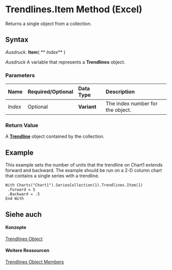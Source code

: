 
# Trendlines.Item Method (Excel)

Returns a single object from a collection.


## Syntax

 _Ausdruck_. **Item**( ** _Index_** )

 _Ausdruck_ A variable that represents a **Trendlines** object.


### Parameters



|**Name**|**Required/Optional**|**Data Type**|**Description**|
|:-----|:-----|:-----|:-----|
| _Index_|Optional|**Variant**|The index number for the object.|

### Return Value

A  **[Trendline](5c04b065-57f4-a059-7c22-50612bd727ea.md)** object contained by the collection.


## Example

This example sets the number of units that the trendline on Chart1 extends forward and backward. The example should be run on a 2-D column chart that contains a single series with a trendline.


```
With Charts("Chart1").SeriesCollection(1).Trendlines.Item(1) 
 .Forward = 5 
 .Backward = .5 
End With
```


## Siehe auch


#### Konzepte


[Trendlines Object](752cde45-c628-7550-6c88-07405821e348.md)
#### Weitere Ressourcen


[Trendlines Object Members](http://msdn.microsoft.com/library/3d9e89b0-a943-7ff7-2e5f-cdcf7abcc0b5%28Office.15%29.aspx)